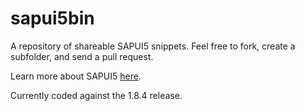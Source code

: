 sapui5bin
=========

A repository of shareable SAPUI5 snippets.
Feel free to fork, create a subfolder, and send a pull request.

Learn more about SAPUI5 [here][1].

Currently coded against the 1.8.4 release.

[1]: http://scn.sap.com/community/developer-center/front-end "SAPUI5 Homepage on SCN"
